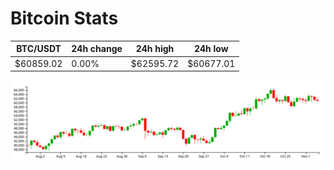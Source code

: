 # Bitcoin Stats

BTC/USDT|24h change|24h high|24h low|
|---|---|---|---|
|$60859.02|0.00%|$62595.72|$60677.01|

<img src="./chart.svg">
